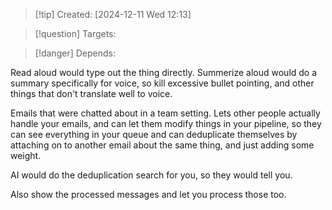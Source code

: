 
>[!tip] Created: [2024-12-11 Wed 12:13]

>[!question] Targets: 

>[!danger] Depends: 

Read aloud would type out the thing directly.
Summerize aloud would do a summary specifically for voice, so kill excessive bullet pointing, and other things that don't translate well to voice.

Emails that were chatted about in a team setting.  Lets other people actually handle your emails, and can let them modify things in your pipeline, so they can see everything in your queue and can deduplicate themselves by attaching on to another email about the same thing, and just adding some weight.

AI would do the deduplication search for you, so they would tell you.

Also show the processed messages and let you process those too.